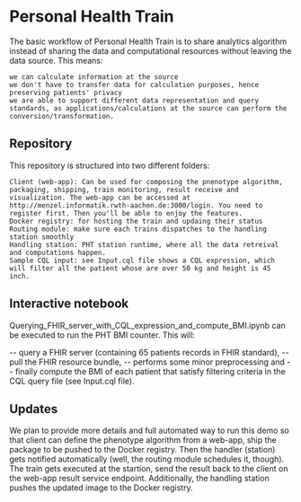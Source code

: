 # Personal Health Train
The basic workflow of Personal Health Train is to share analytics algorithm instead of sharing the data and computational resources without leaving the data source. This means:

    we can calculate information at the source
    we don't have to transfer data for calculation purposes, hence preserving patients' privacy
    we are able to support different data representation and query standards, as applications/calculations at the source can perform the conversion/transformation.

## Repository
This repository is structured into two different folders:

    Client (web-app): Can be used for composing the pnenotype algorithm, packaging, shipping, train monitoring, result receive and visualization. The web-app can be accessed at http://menzel.informatik.rwth-aachen.de:3000/login. You need to register first. Then you'll be able to enjoy the features.  
    Docker registry: for hosting the train and updaing their status
    Routing module: make sure each trains dispatches to the handling station smoothly
    Handling station: PHT station runtime, where all the data retreival and computations happen. 
    Sample CQL input: see Input.cql file shows a CQL expression, which will filter all the patient whose are over 50 kg and height is 45 inch. 
    
## Interactive notebook
Querying_FHIR_server_with_CQL_expression_and_compute_BMI.ipynb can be executed to run the PHT BMI counter. This will:

-- query a FHIR server (containing 65 patients records in FHIR standard), 
-- pull the FHIR resource bundle, 
-- performs some minor preprocessing and 
-- finally compute the BMI of each patient that satisfy filtering criteria in the CQL query file (see Input.cql file). 

## Updates
We plan to provide more details and full automated way to run this demo so that client can define the phenotype algorithm from a web-app, ship the package to be pushed to the Docker registry. Then the handler (station) gets notified automatically (well, the routing module schedules it, though). The train gets executed at the startion, send the result back to the client on the web-app result service endpoint. Additionally, the handling station pushes the updated image to the Docker registry. 

